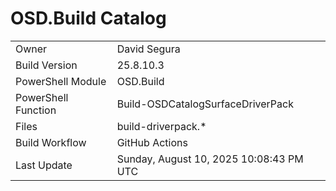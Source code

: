 ﻿# OSD.Build Catalog

| | |
|-|-|
| Owner | David Segura |
| Build Version | 25.8.10.3 |
| PowerShell Module | OSD.Build |
| PowerShell Function | Build-OSDCatalogSurfaceDriverPack |
| Files | build-driverpack.* |
| Build Workflow | GitHub Actions |
| Last Update | Sunday, August 10, 2025 10:08:43 PM UTC |
